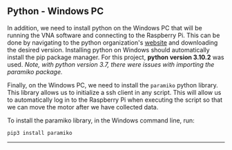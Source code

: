 ## Python - Windows PC

In addition, we need to install python on the Windows PC that will be running the VNA software and connecting to the Raspberry Pi. This can be done by navigating to the python organization's [website](https://www.python.org/downloads/windows/) and downloading the desired version. Installing python on Windows should automatically install the pip package manager. For this project, **python version 3.10.2** was used. *Note, with python version 3.7, there were issues with importing the paramiko package.*

Finally, on the Windows PC, we need to install the `paramiko` python library. This library allows us to initialize a ssh client in any script. This will allow us to automatically log in to the Raspberry Pi when executing the script so that we can move the motor after we have collected data.&#x20;

To install the paramiko library, in the Windows command line, run:

    pip3 install paramiko

***
